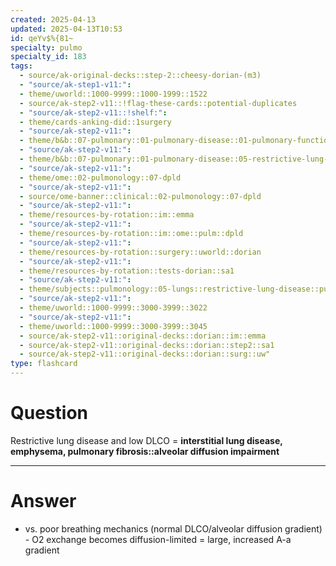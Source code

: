 ```yaml
---
created: 2025-04-13
updated: 2025-04-13T10:53
id: qeYv$%{81~
specialty: pulmo
specialty_id: 183
tags:
  - source/ak-original-decks::step-2::cheesy-dorian-(m3)
  - "source/ak-step1-v11:": 
  - theme/uworld::1000-9999::1000-1999::1522
  - source/ak-step2-v11::!flag-these-cards::potential-duplicates
  - "source/ak-step2-v11::!shelf:": 
  - theme/cards-anking-did::1surgery
  - "source/ak-step2-v11:": 
  - theme/b&b::07-pulmonary::01-pulmonary-disease::01-pulmonary-function-tests
  - "source/ak-step2-v11:": 
  - theme/b&b::07-pulmonary::01-pulmonary-disease::05-restrictive-lung-disease
  - "source/ak-step2-v11:": 
  - theme/ome::02-pulmonology::07-dpld
  - "source/ak-step2-v11:": 
  - source/ome-banner::clinical::02-pulmonology::07-dpld
  - "source/ak-step2-v11:": 
  - theme/resources-by-rotation::im::emma
  - "source/ak-step2-v11:": 
  - theme/resources-by-rotation::im::ome::pulm::dpld
  - "source/ak-step2-v11:": 
  - theme/resources-by-rotation::surgery::uworld::dorian
  - "source/ak-step2-v11:": 
  - theme/resources-by-rotation::tests-dorian::sa1
  - "source/ak-step2-v11:": 
  - theme/subjects::pulmonology::05-lungs::restrictive-lung-disease::pulmonary-fibrosis
  - "source/ak-step2-v11:": 
  - theme/uworld::1000-9999::3000-3999::3022
  - "source/ak-step2-v11:": 
  - theme/uworld::1000-9999::3000-3999::3045
  - source/ak-step2-v11::original-decks::dorian::im::emma
  - source/ak-step2-v11::original-decks::dorian::step2::sa1
  - source/ak-step2-v11::original-decks::dorian::surg::uw"
type: flashcard
---
```


# Question
Restrictive lung disease and low DLCO = **interstitial lung disease, emphysema, pulmonary fibrosis::alveolar diffusion impairment**

---

# Answer
- vs. poor breathing mechanics (normal DLCO/alveolar diffusion gradient) - O2 exchange becomes diffusion-limited = large, increased A-a gradient
